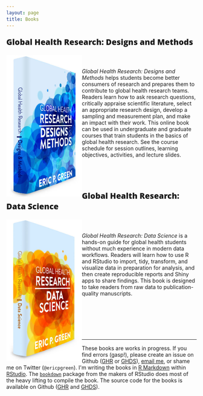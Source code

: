```yaml
---
layout: page
title: Books
---
```


<p style="font-size:150%;font-family: 'Open Sans', 'Helvetica Neue', Helvetica, Arial, sans-serif;font-weight: 800;">Global Health Research: Designs and Methods</p>


<a href="http://www.designsandmethods.com/ebook/"><img src="/img/cover-dm.jpg" style="width: 200px; float:left;" /></a> 
<br>
<br>
<i>Global Health Research: Designs and Methods</i> helps students become better consumers of research and prepares them to contribute to global health research teams. Readers learn how to ask research questions, critically appraise scientific literature, select an appropriate research design, develop a sampling and measurement plan, and make an impact with their work. This online book can be used in undergraduate and graduate courses that train students in the basics of global health research. See the course schedule for session outlines, learning objectives, activities, and lecture slides.

<br>
<br>
<br>

<p style="font-size:150%;font-family: 'Open Sans', 'Helvetica Neue', Helvetica, Arial, sans-serif;font-weight: 800;">Global Health Research: Data Science</p>

<a href="http://www.designsandmethods.com/ghds/"><img src="/img/cover-ds.jpg" style="width: 200px; float:left;" /></a> 
<br>
<br>
<i>Global Health Research: Data Science</i> is a hands-on guide for global health students without much experience in modern data workflows. Readers will learn how to use R and RStudio to import, tidy, transform, and visualize data in preparation for analysis, and then create reproducible reports and Shiny apps to share findings. This book is designed to take readers from raw data to publication-quality manuscripts.   

<br>
<br>
<br>
<br>
<br>

* * * 

These books are works in progress. If you find errors (gasp!), please create an issue on Github ([GHR](https://github.com/ericpgreen/GHRbook) or [GHDS](https://github.com/ericpgreen/GHDS)), [email me](eric.green@duke.edu), or shame me on Twitter (`@ericpgreen`). I'm writing the books in [R Markdown](http://rmarkdown.rstudio.com/) within [RStudio](https://www.rstudio.com/). The [`bookdown`](https://github.com/rstudio/bookdown) package from the makers of RStudio does most of the heavy lifting to compile the book. The source code for the books is available on Github ([GHR](https://github.com/ericpgreen/GHRbook) and [GHDS](https://github.com/ericpgreen/GHDS)).

